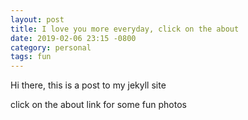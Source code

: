 ```yaml
---
layout: post
title: I love you more everyday, click on the about
date: 2019-02-06 23:15 -0800
category: personal
tags: fun
---
```

Hi there, this is a post to my jekyll site

click on the about link for some fun photos

